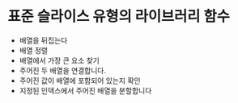 # 표준 슬라이스 유형의 라이브러리 함수

- 배열을 뒤집는다
- 배열 정렬
- 배열에서 가장 큰 요소 찾기
- 주어진 두 배열을 연결합니다.
- 주어진 값이 배열에 포함되어 있는지 확인
- 지정된 인덱스에서 주어진 배열을 분할합니다